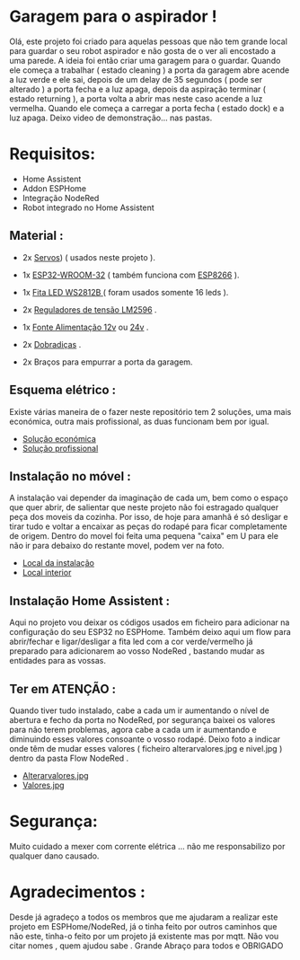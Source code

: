 # Garagem para o aspirador ! 

Olá, este projeto foi criado para aquelas pessoas que não tem grande local para guardar o seu robot aspirador e não gosta de o ver ali encostado a uma parede. A ideia foi então criar uma garagem para o guardar. Quando ele começa a trabalhar ( estado cleaning ) a porta da garagem abre acende a luz verde e ele sai, depois de um delay de 35 segundos ( pode ser alterado ) a porta fecha e a luz apaga, depois da aspiração terminar ( estado returning ), a porta volta a abrir mas neste caso acende a luz vermelha. Quando ele começa a carregar a porta fecha ( estado dock) e a luz apaga.
Deixo video de demonstração... nas pastas. 


# Requisitos:

- Home Assistent
- Addon ESPHome
- Integração NodeRed
- Robot integrado no Home Assistent


## Material :

- 2x [Servos](https://www.amazon.es/dp/B09WRBHSVD/ref=sr_1_1_sspa?crid=2JBRRRSQ2JZ62&keywords=servo+motor&qid=1673390953&sprefix=servo+motor%2Caps%2C138&sr=8-1-spons&sp_csd=d2lkZ2V0TmFtZT1zcF9hdGY&psc=1)) ( usados neste projeto ).

- 1x [ESP32-WROOM-32](https://www.amazon.es/dp/B071P98VTG/ref=sr_1_1_sspa?crid=10L8C4C4UDED0&keywords=esp32&qid=1658250876&refinements=p_76%3A13956313031&rnid=831276031&rps=1&s=computers&sprefix=esp32+%2Ccomputers%2C84&sr=1-1-spons&psc=1&smid=A1X7QLRQH87QA3&spLa=ZW5jcnlwdGVkUXVhbGlmaWVyPUEyN1FETlRCMzdGTUJIJmVuY3J5cHRlZElkPUEwMDA0NjYyOTVWTkVaQjFDVjI5JmVuY3J5cHRlZEFkSWQ9QTA1MTA1MTBVMzNLQVFCVFo2Nlgmd2lkZ2V0TmFtZT1zcF9hdGYmYWN0aW9uPWNsaWNrUmVkaXJlY3QmZG9Ob3RMb2dDbGljaz10cnVl) ( também funciona com [ESP8266](https://www.amazon.es/dp/B06Y1LZLLY/ref=sr_1_2_sspa?crid=7MZPZB29QQ2C&keywords=esp8266+nodemcu&qid=1658251693&sprefix=ESP8266%2Caps%2C88&sr=8-2-spons&psc=1&smid=A1X7QLRQH87QA3&spLa=ZW5jcnlwdGVkUXVhbGlmaWVyPUEyMzZaM0hTVUxLRFNEJmVuY3J5cHRlZElkPUEwOTM3MjQ1M043SzdKNFlOR0VEQyZlbmNyeXB0ZWRBZElkPUEwNTg5OTQxNzhPREpSQ0dKQzlUJndpZGdldE5hbWU9c3BfYXRmJmFjdGlvbj1jbGlja1JlZGlyZWN0JmRvTm90TG9nQ2xpY2s9dHJ1ZQ==) ).

- 1x [Fita LED WS2812B ](https://pt.aliexpress.com/item/32682015405.html?pdp_npi=2%40dis%21EUR%21€%205%2C90%21€%203%2C89%21%21%21%21%21%40210318be16582511088073757e411e%2112000027369115512%21sh&spm=a2g0o.store_pc_home.productList_2400537.pic_0) ( foram usados somente 16 leds ).

- 2x [Reguladores de tensão  LM2596](https://amzn.to/2V7blBq) .

- 1x [Fonte Alimentação 12v](https://www.amazon.es/alimentación-universal-conmutación-cortocircuito-Sobrecarga/dp/B073GLDKMH/ref=sr_1_8?__mk_es_ES=ÅMÅŽÕÑ&crid=BHWZ3PO8ADGH&keywords=fuente%2Balimentación%2Bled%2B12v%2F24&qid=1658251483&s=lighting&sprefix=fuente%2Balimentacion%2Bled%2B12v%2F24%2Clighting%2C88&sr=1-8&th=1) ou [24v](https://www.amazon.es/Output-Supply-Converter-Adapter-Strips/dp/B01M4PI4E3/ref=sr_1_10?keywords=fuente%2Balimentación%2B24v&qid=1658251922&sr=8-10&th=1) .

- 2x [Dobradiças](https://www.leroymerlin.pt/Produtos/Ferragens/Ferragens-para-moveis/Dobradicas-de-movel/WPR_REF_15040256) . 

- 2x Braços para empurrar a porta da garagem.

## Esquema elétrico :

Existe várias maneira de o fazer neste repositório tem 2 soluções, uma mais económica, outra mais profissional, as duas funcionam bem por igual.
- [Solução económica ](https://im.ge/i/FOW8V4)
- [Solução profissional](https://im.ge/i/FOce7r)


## Instalação no móvel :

A instalação vai depender da imaginação de cada um, bem como o espaço que quer abrir, de salientar que neste projeto não foi estragado qualquer peça dos moveis da cozinha. Por isso, de hoje para amanhã é só desligar e tirar tudo e voltar a encaixar as peças do rodapé para ficar completamente de origem. Dentro do movel foi feita uma pequena "caixa" em U para ele não ir para debaixo do restante movel, podem ver na foto.

- [Local da instalação ](https://im.ge/i/FOgXwc)
- [Local interior ](https://im.ge/i/FOgo2T)

## Instalação Home Assistent :

Aqui no projeto vou deixar os códigos usados em ficheiro para adicionar na configuração do seu ESP32 no ESPHome. Também deixo aqui um flow para abrir/fechar e ligar/desligar a fita led com a cor verde/vermelho já preparado para adicionarem ao vosso NodeRed , bastando mudar as entidades para as vossas.

## Ter em ATENÇÃO :

Quando tiver tudo instalado, cabe a cada um ir aumentando o nível de abertura e fecho da porta no NodeRed, por segurança baixei os valores para não terem problemas, agora cabe a cada um ir aumentando e diminuindo esses valores consoante o vosso rodapé. Deixo foto a indicar onde têm de mudar esses valores ( ficheiro  alterarvalores.jpg e nivel.jpg ) dentro da pasta Flow NodeRed .

- [Alterarvalores.jpg](https://im.ge/i/FOgMAW)
- [Valores.jpg](https://im.ge/i/FOgQp0)


# Segurança:
Muito cuidado a mexer com corrente elétrica ... não me responsabilizo por qualquer dano causado.

# Agradecimentos :
Desde já agradeço a todos os membros que me ajudaram a realizar este projeto em ESPHome/NodeRed, já o tinha feito por outros caminhos que não este, tinha-o feito por um projeto já existente mas por mqtt.
Não vou citar nomes , quem ajudou sabe . Grande Abraço para todos e OBRIGADO

